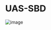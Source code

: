 # UAS-SBD
![image](https://user-images.githubusercontent.com/81576195/126163247-0fc6e05f-000c-4b39-8108-0e466d164c8a.png)
